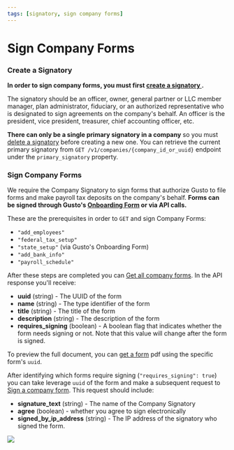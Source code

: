```yaml
---
tags: [signatory, sign company forms]
---
```


# Sign Company Forms

### Create a Signatory

**In order to sign company forms, you must first [create a signatory
](https://docs.gusto.com/docs/api/b3A6MjU1Mzg3MDE-create-a-signatory).**

The signatory should be an officer, owner, general partner or LLC member manager, plan administrator, fiduciary, or an authorized representative who is designated to sign agreements on the company's behalf. An officer is the president, vice president, treasurer, chief accounting officer, etc.

**There can only be a single primary signatory in a company** so you must [delete a signatory](https://docs.gusto.com/docs/api/b3A6MjU1Mzg3MDI-delete-a-signatory) before creating a new one. You can retrieve the current primary signatory from `GET /v1/companies/{company_id_or_uuid}` endpoint under the `primary_signatory` property.

### Sign Company Forms

We require the Company Signatory to sign forms that authorize Gusto to file forms and make payroll tax deposits on the company's behalf. **Forms can be signed through Gusto's [Onboarding Form](https://docs.gusto.com/docs/api/ZG9jOjI2ODQ4MTI5-embedded-payroll-onboarding#generate-a-link-to-access-gustos-onboarding-form) or via API calls.**

These are the prerequisites in order to `GET` and sign Company Forms:
- `"add_employees"`
- `"federal_tax_setup"`
- `"state_setup"` (via Gusto's Onboarding Form)
- `"add_bank_info"`
- `"payroll_schedule"`

After these steps are completed you can [Get all company forms](https://docs.gusto.com/docs/api/b3A6MjU1NDc5Njg-get-all-company-forms). In the API response you'll receive:

- **uuid** (string) - The UUID of the form
- **name** (string) - The type identifier of the form
- **title** (string) - The title of the form
- **description** (string) - The description of the form
- **requires_signing** (boolean) - A boolean flag that indicates whether the form needs signing or not. Note that this value will change after the form is signed.

To preview the full document, you can [get a form](https://docs.gusto.com/docs/api/b3A6MjU1NDc5NzA-get-a-form-pdf) pdf using the specific form's `uuid`.

After identifying which forms require signing (`"requires_signing": true`) you can take leverage `uuid` of the form and make a subsequent request to [Sign a company form](https://docs.gusto.com/docs/api/b3A6MjU1NDc5NzE-sign-a-company-form). This request should include:

- **signature_text** (string) - The name of the Company Signatory
- **agree** (boolean) - whether you agree to sign electronically
- **signed_by_ip_address** (string) - The IP address of the signatory who signed the form.

![](../../assets/images/Sign%20Form%20.png)
